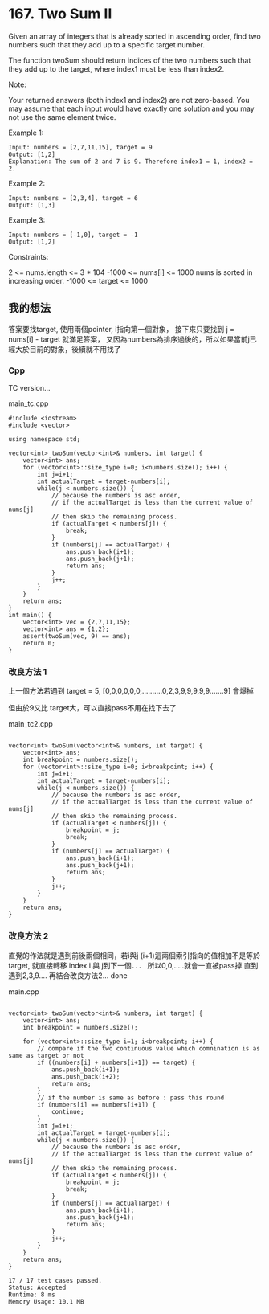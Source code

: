 # 167. Two Sum II

Given an array of integers that is already sorted in ascending order, find two numbers such that they add up to a specific target number.

The function twoSum should return indices of the two numbers such that they add up to the target, where index1 must be less than index2.

Note:

Your returned answers (both index1 and index2) are not zero-based.
You may assume that each input would have exactly one solution and you may not use the same element twice.
 

Example 1:
```
Input: numbers = [2,7,11,15], target = 9
Output: [1,2]
Explanation: The sum of 2 and 7 is 9. Therefore index1 = 1, index2 = 2.
```
Example 2:
```
Input: numbers = [2,3,4], target = 6
Output: [1,3]
```
Example 3:
```
Input: numbers = [-1,0], target = -1
Output: [1,2]
```

Constraints:

2 <= nums.length <= 3 * 104
-1000 <= nums[i] <= 1000
nums is sorted in increasing order.
-1000 <= target <= 1000

## 我的想法

答案要找target, 使用兩個pointer, i指向第一個對象，
接下來只要找到 j = nums[i] - target 就滿足答案，
又因為numbers為排序過後的，所以如果當前j已經大於目前的對象，後續就不用找了

### Cpp

TC version...

main_tc.cpp
```cpp=
#include <iostream>
#include <vector>

using namespace std;

vector<int> twoSum(vector<int>& numbers, int target) {
    vector<int> ans;
    for (vector<int>::size_type i=0; i<numbers.size(); i++) {
        int j=i+1;
        int actualTarget = target-numbers[i];
        while(j < numbers.size()) {
            // because the numbers is asc order,
            // if the actualTarget is less than the current value of nums[j]
            // then skip the remaining process.
            if (actualTarget < numbers[j]) {
                break;
            }
            if (numbers[j] == actualTarget) {
                ans.push_back(i+1);
                ans.push_back(j+1);
                return ans;
            }
            j++;
        }
    }
    return ans;
}
int main() {
    vector<int> vec = {2,7,11,15};
    vector<int> ans = {1,2};
    assert(twoSum(vec, 9) == ans);
    return 0;
}
```

### 改良方法 1

上一個方法若遇到 target = 5, [0,0,0,0,0,0,..........0,2,3,9,9,9,9,9.......9] 會爆掉

但由於9又比 target大，可以直接pass不用在找下去了

main_tc2.cpp
```cpp=

vector<int> twoSum(vector<int>& numbers, int target) {
    vector<int> ans;
    int breakpoint = numbers.size();
    for (vector<int>::size_type i=0; i<breakpoint; i++) {
        int j=i+1;
        int actualTarget = target-numbers[i];
        while(j < numbers.size()) {
            // because the numbers is asc order,
            // if the actualTarget is less than the current value of nums[j]
            // then skip the remaining process.
            if (actualTarget < numbers[j]) {
                breakpoint = j;
                break;
            }
            if (numbers[j] == actualTarget) {
                ans.push_back(i+1);
                ans.push_back(j+1);
                return ans;
            }
            j++;
        }
    }
    return ans;
}
```

### 改良方法 2

直覺的作法就是遇到前後兩個相同，若i與j (i+1)這兩個索引指向的值相加不是等於target, 就直接轉移 index i 與 j到下一個．．．
所以0,0,.....就會一直被pass掉 直到遇到2,3,9.... 再結合改良方法2... done

main.cpp
```cpp=

vector<int> twoSum(vector<int>& numbers, int target) {
    vector<int> ans;
    int breakpoint = numbers.size();

    for (vector<int>::size_type i=1; i<breakpoint; i++) {
        // compare if the two continuous value which comnination is as same as target or not
        if ((numbers[i] + numbers[i+1]) == target) {
            ans.push_back(i+1);
            ans.push_back(i+2);
            return ans;
        }
        // if the number is same as before : pass this round
        if (numbers[i] == numbers[i+1]) {
            continue;
        }
        int j=i+1;
        int actualTarget = target-numbers[i];
        while(j < numbers.size()) {
            // because the numbers is asc order,
            // if the actualTarget is less than the current value of nums[j]
            // then skip the remaining process.
            if (actualTarget < numbers[j]) {
                breakpoint = j;
                break;
            }
            if (numbers[j] == actualTarget) {
                ans.push_back(i+1);
                ans.push_back(j+1);
                return ans;
            }
            j++;
        }
    }
    return ans;
}
```

```
17 / 17 test cases passed.
Status: Accepted
Runtime: 8 ms
Memory Usage: 10.1 MB
```